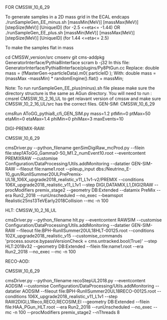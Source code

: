 FOR CMSSW_10_6_29

To generate samples in a 2D mass grid in the ECAL endcaps
./runSampleGen_EE_minus.sh [massMin(MeV)] [massMax(MeV)] [stepSize(MeV)] [UniqueID]  (for -2.5 <=eta<= -1.44)
OR
./runSampleGen_EE_plus.sh [massMin(MeV)] [massMax(MeV)] [stepSize(MeV)] [UniqueID] (for 1.44 <=eta<= 2.5) 

To make the samples flat in mass 

cd CMSSW_version/src
cmsenv
git cms-addpkg GeneratorInterface/Pythia8Interface
scram b -j32
In this file: GeneratorInterface/Pythia8Interface/plugins/Py8PtGun.cc
Replace: double mass = (fMasterGen->particleData).m0( particleID );
With: double mass = (massMax -massMin) * randomEngine().flat() + massMin;


Note: To run runSampleGen_EE_plus(minus).sh file please make sure the directory structure is the same as AGun directory. You will need to run : cmsrel CMSSW_10_2_16_UL to get relavant version of cmssw and make sure CMSSW_10_2_16_UL/src has the correct files. GEN-SIM: CMSSW_10_6_29

cmsRun AToGG_pythia8_cfi_GEN_SIM.py mass=1.2 ptMin=0 ptMax=50 etaMin=0 etaMax=1.4 phiMin=0 phiMax=3 maxEvents=10

DIGI-PREMIX-RAW:

CMSSW_10_6_29

cmsDriver.py --python_filename genSimDigiRaw_mcProd.py --filein file:step1AToGG_Gamma0-50_M1.2_numEvent10.root --eventcontent PREMIXRAW --customise Configuration/DataProcessing/Utils.addMonitoring --datatier GEN-SIM-RAW --fileout file:name1.root --pileup_input dbs:/Neutrino_E-10_gun/RunIISummer20ULPrePremix-UL18_106X_upgrade2018_realistic_v11_L1v1-v2/PREMIX --conditions 106X_upgrade2018_realistic_v11_L1v1 --step DIGI,DATAMIX,L1,DIGI2RAW --procModifiers premix_stage2 --geometry DB:Extended --datamix PreMix --era Run2_2018 --runUnscheduled --no_exec --beamspot Realistic25ns13TeVEarly2018Collision --mc -n 100

HLT: CMSSW_10_2_16_UL

cmsDriver.py --python_filename hlt.py --eventcontent RAWSIM --customise Configuration/DataProcessing/Utils.addMonitoring --datatier GEN-SIM-RAW --fileout file:BPH-RunIISummer20UL18HLT-00125.root --conditions 102X_upgrade2018_realistic_v15 --customise_commands 'process.source.bypassVersionCheck = cms.untracked.bool(True)' --step HLT:2018v32 --geometry DB:Extended --filein file:name1.root --era Run2_2018 --no_exec --mc -n 100

RECO-AOD:

CMSSW_10_6_29

cmsDriver.py --python_filename recoStepUL2018.py --eventcontent AODSIM --customise Configuration/DataProcessing/Utils.addMonitoring --datatier AODSIM --fileout file:BPH-RunIISummer20UL18RECO-00125.root --conditions 106X_upgrade2018_realistic_v11_L1v1 --step RAW2DIGI,L1Reco,RECO,RECOSIM,EI --geometry DB:Extended --filein file:HAA_PGun_HLT.root --era Run2_2018 --runUnscheduled --no_exec --mc -n 100 --procModifiers premix_stage2 --nThreads 8
